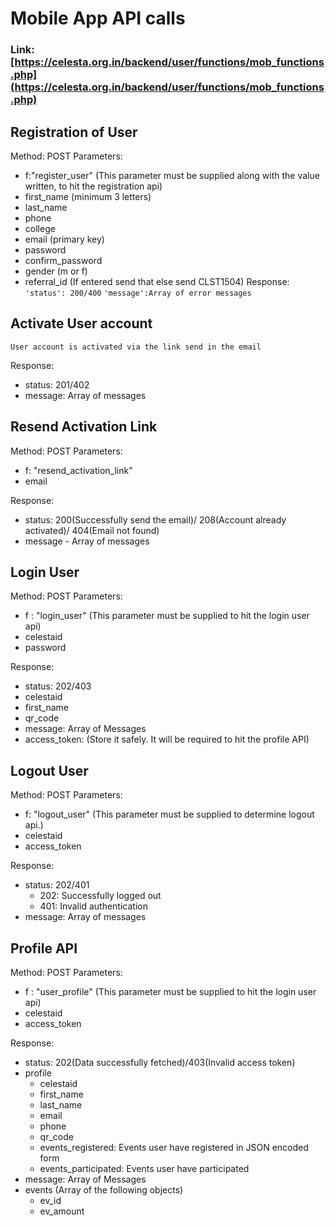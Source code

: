 # Mobile App API calls

### Link: [https://celesta.org.in/backend/user/functions/mob_functions.php](https://celesta.org.in/backend/user/functions/mob_functions.php)

## Registration of User
Method: POST
Parameters: 
* f:"register_user"  (This parameter must be supplied along with the value written, to hit the registration api)
* first_name (minimum 3 letters)
* last_name
* phone
* college
* email (primary key)
* password
* confirm_password
* gender (m or f)
* referral_id (If entered send that else send CLST1504)
Response:
	```'status': 200/400```
	```'message':Array of error messages```

## Activate User account
```User account is activated via the link send in the email```

Response:
* status: 201/402
* message: Array of messages

## Resend Activation Link
Method: POST
Parameters:
* f: "resend_activation_link"
* email

Response:
* status: 200(Successfully send the email)/ 208(Account already activated)/ 404(Email not found)
* message - Array of messages

## Login User
Method: POST
Parameters: 
* f : "login_user"  (This parameter must be supplied to hit the login user api)
* celestaid
* password

Response: 
* status: 202/403
* celestaid
* first_name
* qr_code
* message: Array of Messages
* access_token: (Store it safely. It will be required to hit the profile API)

## Logout User
Method: POST
Parameters:
* f: "logout_user" (This parameter must be supplied to determine logout api.)
* celestaid
* access_token

Response:
* status: 202/401
  - 202: Successfully logged out
  - 401: Invalid authentication
* message: Array of messages

## Profile API
Method: POST
Parameters:
* f : "user_profile"  (This parameter must be supplied to hit the login user api)
* celestaid
* access_token

Response: 
* status: 202(Data successfully fetched)/403(Invalid access token)
* profile
    - celestaid
    - first_name
    - last_name
    - email
    - phone
    - qr_code
    - events_registered: Events user have registered in JSON encoded form
    - events_participated: Events user have participated
* message: Array of Messages
* events (Array of the following objects)
    - ev_id
    - ev_amount

